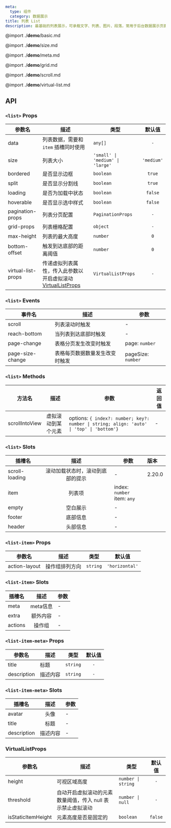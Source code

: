 ```yaml
meta:
  type: 组件
  category: 数据展示
title: 列表 List
description: 最基础的列表展示，可承载文字、列表、图片、段落，常用于后台数据展示页面。
```

@import ./__demo__/basic.md

@import ./__demo__/size.md

@import ./__demo__/meta.md

@import ./__demo__/grid.md

@import ./__demo__/scroll.md

@import ./__demo__/virtual-list.md

## API


### `<list>` Props

|参数名|描述|类型|默认值|
|---|---|---|:---:|
|data|列表数据，需要和 `item` 插槽同时使用|`any[]`|`-`|
|size|列表大小|`'small' \| 'medium' \| 'large'`|`'medium'`|
|bordered|是否显示边框|`boolean`|`true`|
|split|是否显示分割线|`boolean`|`true`|
|loading|是否为加载中状态|`boolean`|`false`|
|hoverable|是否显示选中样式|`boolean`|`false`|
|pagination-props|列表分页配置|`PaginationProps`|`-`|
|grid-props|列表栅格配置|`object`|`-`|
|max-height|列表的最大高度|`number`|`0`|
|bottom-offset|触发到达底部的距离阈值|`number`|`0`|
|virtual-list-props|传递虚拟列表属性，传入此参数以开启虚拟滚动 [VirtualListProps](#virtuallistprops)|`VirtualListProps`|`-`|
### `<list>` Events

|事件名|描述|参数|
|---|---|---|
|scroll|列表滚动时触发|-|
|reach-bottom|当列表到达底部时触发|-|
|page-change|表格分页发生改变时触发|page: `number`|
|page-size-change|表格每页数据数量发生改变时触发|pageSize: `number`|
### `<list>` Methods

|方法名|描述|参数|返回值|
|---|---|---|---|
|scrollIntoView|虚拟滚动到某个元素|options: `{ index?: number; key?: number \| string; align: 'auto' \| 'top' \| 'bottom'}`|-|
### `<list>` Slots

|插槽名|描述|参数|版本|
|---|:---:|---|:---|
|scroll-loading|滚动加载状态时，滚动到底部的提示|-|2.20.0|
|item|列表项|index: `number`<br>item: `any`||
|empty|空白展示|-||
|footer|底部信息|-||
|header|头部信息|-||




### `<list-item>` Props

|参数名|描述|类型|默认值|
|---|---|---|:---:|
|action-layout|操作组排列方向|`string`|`'horizontal'`|
### `<list-item>` Slots

|插槽名|描述|参数|
|---|:---:|---|
|meta|meta信息|-|
|extra|额外内容|-|
|actions|操作组|-|




### `<list-item-meta>` Props

|参数名|描述|类型|默认值|
|---|---|---|:---:|
|title|标题|`string`|`-`|
|description|描述内容|`string`|`-`|
### `<list-item-meta>` Slots

|插槽名|描述|参数|
|---|:---:|---|
|avatar|头像|-|
|title|标题|-|
|description|描述内容|-|




### VirtualListProps

|参数名|描述|类型|默认值|
|---|---|---|:---:|
|height|可视区域高度|`number \| string`|`-`|
|threshold|自动开启虚拟滚动的元素数量阈值，传入 null 表示禁止虚拟滚动|`number \| null`|`-`|
|isStaticItemHeight|元素高度是否是固定的|`boolean`|`false`|


